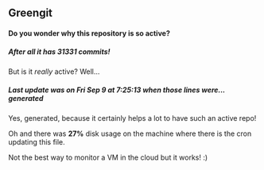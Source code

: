 ## Greengit

#### Do you wonder why this repository is so active?

##### After all it has 31331 commits!

But is it *really* active? Well...

##### Last update was on Fri Sep 9 at 7:25:13 when those lines were... generated

Yes, generated, because it certainly helps a lot to have such an active repo!

Oh and there was **27%** disk usage on the machine
where there is the cron updating this file.

Not the best way to monitor a VM in the cloud but it works! :)
